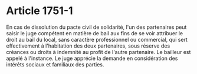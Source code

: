 # Article 1751-1

En cas de dissolution du pacte civil de solidarité, l'un des partenaires peut saisir le juge compétent en matière de bail aux fins de se voir attribuer le droit au bail du local, sans caractère professionnel ou commercial, qui sert effectivement à l'habitation des deux partenaires, sous réserve des créances ou droits à indemnité au profit de l'autre partenaire. Le bailleur est appelé à l'instance. Le juge apprécie la demande en considération des intérêts sociaux et familiaux des parties.
